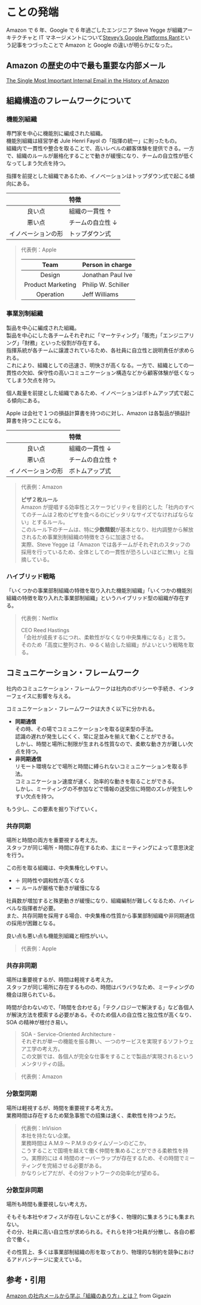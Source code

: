 # ことの発端

Amazon で 6 年、Google で 6 年過ごしたエンジニア Steve Yegge が組織アーキテクチャと IT マネージメントについて[Stevey’s Google Platforms Rant](https://gist.github.com/chitchcock/1281611)という記事をつづったことで Amazon と Google の違いが明らかになった。

## Amazon の歴史の中で最も重要な内部メール

[The Single Most Important Internal Email in the History of Amazon
](https://www.sametab.com/blog/frameworks-for-remote-working)

## 組織構造のフレームワークについて

### 機能別組織

専門家を中心に機能別に編成された組織。  
機能別組織は経営学者 Jule Henri Fayol の「指揮の統一」に則ったもの。  
組織内で一貫性や整合を取ることで、高いレベルの顧客体験を提供できる。一方で、組織のルールが厳格化することで動きが緩慢になり、チームの自立性が低くなってしまう欠点を持つ。

指揮を前提とした組織であるため、イノベーションはトップダウン式で起こる傾向にある。

|                    | 特徴             |
| :----------------: | :--------------- |
|       良い点       | 組織の一貫性 ↑   |
|       悪い点       | チームの自立性 ↓ |
| イノベーションの形 | トップダウン式   |

> 代表例：Apple
>
> |       Team        | Person in charge   |
> | :---------------: | :----------------- |
> |      Design       | Jonathan Paul Ive  |
> | Product Marketing | Philip W. Schiller |
> |     Operation     | Jeff Williams      |

### 事業別制組織

製品を中心に編成された組織。  
製品を中心にした各チームそれぞれに「マーケティング」「販売」「エンジニアリング」「財務」といった役割が存在する。  
指揮系統が各チームに譲渡されているため、各社員に自立性と説明責任が求められる。  
これにより、組織としての迅速さ、明快さが高くなる。一方で、組織としての一貫性の欠如、保守性の高いコミュニケーション構造などから顧客体験が低くなってしまう欠点を持つ。

個人裁量を前提とした組織であるため、イノベーションはボトムアップ式で起こる傾向にある。

Apple は会社で１つの損益計算書を持つのに対し、Amazon は各製品が損益計算書を持つことになる。

|                    | 特徴             |
| :----------------: | :--------------- |
|       良い点       | 組織の一貫性 ↓   |
|       悪い点       | チームの自立性 ↑ |
| イノベーションの形 | ボトムアップ式   |

> 代表例：Amazon
>
> **ピザ２枚ルール**  
> Amazon が提唱する効率性とスケーラビリティを目的とした「社内のすべてのチームは２枚のピザを食べるのにピッタリなサイズでなければならない」とするルール。  
> このルール下のチームは、特に**少数精鋭**が基本となり、社内調整から解放されるため事業別制組織の特徴をさらに加速させる。  
> 実際、Steve Yegge は「Amazon では各チームがそれぞれのスタッフの採用を行っているため、全体としての一貫性が恐ろしいほどに無い」と指摘している。

### ハイブリッド戦略

「いくつかの事業部制組織の特徴を取り入れた機能別組織」「いくつかの機能別組織の特徴を取り入れた事業部制組織」というハイブリッド型の組織が存在する。

> 代表例：Netflix
>
> CEO Reed Hastings  
> 「会社が成長するにつれ、柔軟性がなくなり中央集権になる」と言う。  
> そのため「高度に整列され、ゆるく結合した組織」がよいという戦略を取る。

## コミュニケーション・フレームワーク

社内のコミュニケーション・フレームワークは社内のポリシーや手続き、インターフェイスに影響を与える。

コミュニケーション・フレームワークは大きく以下に分かれる。

- **同期通信**  
  その時、その場でコミュニケーションを取る従来型の手法。  
  認識の遅れが発生しにくく、常に足並みを揃えて動くことができる。  
  しかし、時間と場所に制限が生まれる性質なので、柔軟な動き方が難しい欠点を持つ。
- **非同期通信**  
  リモート環境などで場所と時間に縛られないコミュニケーションを取る手法。  
  コミュニケーション速度が速く、効率的な動きを取ることができる。  
  しかし、ミーティングの不参加などで情報の送受信に時間のズレが発生しやすい欠点を持つ。

もう少し、この要素を掘り下げていく。

### 共存同期

場所と時間の両方を重要視する考え方。  
スタッフが同じ場所・時間に存在するため、主にミーティングによって意思決定を行う。

この形を取る組織は、中央集権化しやすい。

- ＋ 同時性や調和性が高くなる
- － ルールが厳格で動きが緩慢になる

社員数が増加すると殊更動きが緩慢になり、組織編制が難しくなるため、ハイレベルな指揮者が必要。  
また、共存同期を採用する場合、中央集権の性質から事業部制組織や非同期通信の採用が困難となる。

良い点も悪い点も機能別組織と相性がいい。

> 代表例：Apple

### 共存非同期

場所は重要視するが、時間は軽視する考え方。  
スタッフが同じ場所に存在するものの、時間はバラバラなため、ミーティングの機会は限られている。

時間が合わないので、「時間を合わせる」「テクノロジーで解決する」など各個人が解決方法を模索する必要がある。そのため個人の自立性と独立性が高くなり、SOA の精神が根付き易い。

> SOA - Service-Oriented Architecture -  
> それぞれが単一の機能を振る舞い、一つのサービスを実現するソフトウェア工学の考え方。  
> この文脈では、各個人が完全な仕事をすることで製品が実現されるというメンタリティの話。

> 代表例：Amazon

### 分散型同期

場所は軽視するが、時間を重要視する考え方。  
業務時間は存在するため緊急事態での招集は速く、柔軟性を持つようだ。

> 代表例：InVision  
> 本社を持たない企業。  
> 業務時間は A.M.9 ～ P.M.9 のタイムゾーンのどこか。  
> こうすることで国境を越えて働く仲間を集めることができる柔軟性を持つ。実際的には 4 時間のオーバーラップが存在するため、その時間でミーティングを完結させる必要がある。  
> かなりシビアだが、その分フットワークの効率化が望める。

### 分散型非同期

場所も時間も重要視しない考え方。

そもそも本社やオフィスが存在しないことが多く、物理的に集まろうにも集まれない。  
その分、社員に高い自立性が求められる。それらを持つ社員が分散し、各自の都合で働く。

その性質上、多くは事業部制組織の形を取っており、物理的な制約を競争におけるアドバンテージに変えている。

## 参考・引用

[Amazon の社内メールから学ぶ「組織のあり方」とは？](https://gigazine.net/amp/20191003-amazon-internal-email) from Gigazin
